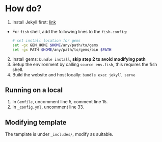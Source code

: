 # How do?

1. Install Jekyll first: [link](https://jekyllrb.com/docs/installation/ubuntu/)
  - For `fish` shell, add the following lines to the `fish.config`:
      ```sh
      # set install location for gems
      set -gx GEM_HOME $HOME/any/path/to/gems
      set -gx PATH $HOME/any/path/to/gems/bin $PATH
      ```
2. Install gems: `bundle install`, **skip step 2 to avoid modifying path**
3. Setup the environment by calling `source env.fish`, this requires the fish shell.
4. Build the website and host locally: `bundle exec jekyll serve`

## Running on a local

1. In `Gemfile`, uncomment line 5, comment line 15.
2. In `_config.yml`, uncomment line 33.

## Modifying template

The template is under `_includes/`, modify as suitable.

